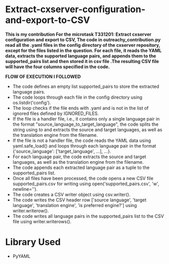 # Extract-cxserver-configuration-and-export-to-CSV
**This is my contribution For the microtask T331201: Extract cxserver configuration and export to CSV, The code in outreachy_contribution.py read all the .yaml files in the config directory of the cxserver repository, except for the files listed in the question. For each file, it reads the YAML data, extracts the supported language pairs, and appends them to the supported_pairs list and then stored it in csv file .The resulting CSV file will have the four columns specified in the code.**

**FLOW OF EXECUTION I FOLLOWED**
- The code defines an empty list supported_pairs to store the extracted language pairs.
- The code loops through each file in the config directory using os.listdir('config').
- The loop checks if the file ends with .yaml and is not in the list of ignored files defined by IGNORED_FILES.
- If the file is a handler file, i.e., it contains only a single language pair in the format "source_language_to_target_language", the code splits the string using _to_ and extracts the source and target languages, as well as the translation engine from the filename.
- If the file is not a handler file, the code reads the YAML data using yaml.safe_load() and loops through each language pair in the format {'source_language': ['target_language', ...], ...}.
- For each language pair, the code extracts the source and target languages, as well as the translation engine from the filename.
- The code appends each extracted language pair as a tuple to the supported_pairs list.
- Once all files have been processed, the code opens a new CSV file supported_pairs.csv for writing using open('supported_pairs.csv', 'w', newline='').
- The code creates a CSV writer object using csv.writer().
- The code writes the CSV header row ['source language', 'target language', 'translation engine', 'is preferred engine?'] using writer.writerow().
- The code writes all language pairs in the supported_pairs list to the CSV file using writer.writerows().

# Library Used

- PyYAML
